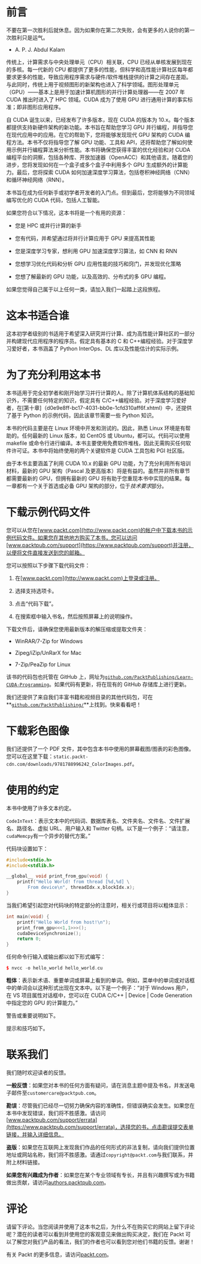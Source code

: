 # 前言

不要在第一次胜利后就休息。因为如果你在第二次失败，会有更多的人说你的第一次胜利只是运气。

- A. P. J. Abdul Kalam

传统上，计算需求与中央处理单元（CPU）相关联，CPU 已经从单核发展到现在的多核。每一代新的 CPU 都提供了更多的性能，但科学和高性能计算社区每年都要求更多的性能，导致应用程序需求与硬件/软件堆栈提供的计算之间存在差距。与此同时，传统上用于视频图形的新架构也进入了科学领域。图形处理单元（GPU）——基本上是用于加速计算机图形的并行计算处理器——在 2007 年 CUDA 推出时进入了 HPC 领域。CUDA 成为了使用 GPU 进行通用计算的事实标准；即非图形应用程序。

自 CUDA 诞生以来，已经发布了许多版本，现在 CUDA 的版本为 10.x。每个版本都提供支持新硬件架构的新功能。本书旨在帮助您学习 GPU 并行编程，并指导您在现代应用中的应用。在它的帮助下，您将能够发现现代 GPU 架构的 CUDA 编程方法。本书不仅将指导您了解 GPU 功能、工具和 API，还将帮助您了解如何使用示例并行编程算法来分析性能。本书将确保您获得丰富的优化经验和对 CUDA 编程平台的洞察，包括各种库、开放加速器（OpenACC）和其他语言。随着您的进步，您将发现如何在一个盒子或多个盒子中利用多个 GPU 生成额外的计算能力。最后，您将探索 CUDA 如何加速深度学习算法，包括卷积神经网络（CNN）和循环神经网络（RNN）。

本书旨在成为任何新手或初学者开发者的入门点。但到最后，您将能够为不同领域编写优化的 CUDA 代码，包括人工智能。

如果您符合以下情况，这本书将是一个有用的资源：

+   您是 HPC 或并行计算的新手

+   您有代码，并希望通过将并行计算应用于 GPU 来提高其性能

+   您是深度学习专家，想利用 GPU 加速深度学习算法，如 CNN 和 RNN

+   您想学习优化代码和分析 GPU 应用性能的技巧和窍门，并发现优化策略

+   您想了解最新的 GPU 功能，以及高效的、分布式的多 GPU 编程。

如果您觉得自己属于以上任何一类，请加入我们一起踏上这段旅程。

# 这本书适合谁

这本初学者级别的书适用于希望深入研究并行计算、成为高性能计算社区的一部分并构建现代应用程序的程序员。假定具有基本的 C 和 C++编程经验。对于深度学习爱好者，本书涵盖了 Python InterOps、DL 库以及性能估计的实际示例。

# 为了充分利用这本书

本书适用于完全初学者和刚开始学习并行计算的人。除了计算机体系结构的基础知识外，不需要任何特定的知识，假定具有 C/C++编程经验。对于深度学习爱好者，在[第十章]（d0e9e8ff-bc17-4031-bb0e-1cfd310aff6f.xhtml）中，还提供了基于 Python 的示例代码，因此该章节需要一些 Python 知识。

本书的代码主要是在 Linux 环境中开发和测试的。因此，熟悉 Linux 环境是有帮助的。任何最新的 Linux 版本，如 CentOS 或 Ubuntu，都可以。代码可以使用 makefile 或命令行进行编译。本书主要使用免费软件堆栈，因此无需购买任何软件许可证。本书中将始终使用的两个关键软件是 CUDA 工具包和 PGI 社区版。

由于本书主要涵盖了利用 CUDA 10.x 的最新 GPU 功能，为了充分利用所有培训材料，最新的 GPU 架构（Pascal 及更高版本）将是有益的。虽然并非所有章节都需要最新的 GPU，但拥有最新的 GPU 将有助于您重现本书中实现的结果。每一章都有一个关于首选或必备 GPU 架构的部分，位于*技术要求*部分。

# 下载示例代码文件

您可以从您在[www.packt.com](http://www.packt.com)的帐户中下载本书的示例代码文件。如果您在其他地方购买了本书，您可以访问[www.packtpub.com/support](https://www.packtpub.com/support)并注册，以便将文件直接发送到您的邮箱。

您可以按照以下步骤下载代码文件：

1.  在[www.packt.com](http://www.packt.com)上登录或注册。

1.  选择支持选项卡。

1.  点击“代码下载”。

1.  在搜索框中输入书名，然后按照屏幕上的说明操作。

下载文件后，请确保您使用最新版本的解压缩或提取文件夹：

+   WinRAR/7-Zip for Windows

+   Zipeg/iZip/UnRarX for Mac

+   7-Zip/PeaZip for Linux

该书的代码包也托管在 GitHub 上，网址为[`github.com/PacktPublishing/Learn-CUDA-Programming`](https://github.com/PacktPublishing/Learn-CUDA-Programming)。如果代码有更新，将在现有的 GitHub 存储库上进行更新。

我们还提供了来自我们丰富书籍和视频目录的其他代码包，可在**[`github.com/PacktPublishing/`](https://github.com/PacktPublishing/)**上找到。快来看看吧！

# 下载彩色图像

我们还提供了一个 PDF 文件，其中包含本书中使用的屏幕截图/图表的彩色图像。您可以在这里下载：`static.packt-cdn.com/downloads/9781788996242_ColorImages.pdf`。

# 使用的约定

本书中使用了许多文本约定。

`CodeInText`：表示文本中的代码词、数据库表名、文件夹名、文件名、文件扩展名、路径名、虚拟 URL、用户输入和 Twitter 句柄。以下是一个例子：“请注意，`cudaMemcpy`有一个异步的替代方案。”

代码块设置如下：

```cpp
#include<stdio.h>
#include<stdlib.h>

__global__ void print_from_gpu(void) {
    printf("Hello World! from thread [%d,%d] \
        From device\n", threadIdx.x,blockIdx.x);
}
```

当我们希望引起您对代码块的特定部分的注意时，相关行或项目将以粗体显示：

```cpp
int main(void) {
    printf("Hello World from host!\n");
    print_from_gpu<<<1,1>>>();
    cudaDeviceSynchronize();
    return 0;
}
```

任何命令行输入或输出都以如下形式编写：

```cpp
$ nvcc -o hello_world hello_world.cu
```

**粗体**：表示新术语、重要单词或屏幕上看到的单词。例如，菜单中的单词或对话框中的单词会以这种形式出现在文本中。以下是一个例子：“对于 Windows 用户，在 VS 项目属性对话框中，您可以在 CUDA C/C++ | Device | Code Generation 中指定您的 GPU 的计算能力。”

警告或重要说明如下。

提示和技巧如下。

# 联系我们

我们随时欢迎读者的反馈。

**一般反馈**：如果您对本书的任何方面有疑问，请在消息主题中提及书名，并发送电子邮件至`customercare@packtpub.com`。

**勘误**：尽管我们已经尽一切努力确保内容的准确性，但错误确实会发生。如果您在本书中发现错误，我们将不胜感激。请访问[www.packtpub.com/support/errata](https://www.packtpub.com/support/errata)，选择您的书，点击勘误提交表单链接，并输入详细信息。

**盗版**：如果您在互联网上发现我们作品的任何形式的非法复制，请向我们提供位置地址或网站名称，我们将不胜感激。请通过`copyright@packt.com`与我们联系，并附上材料链接。

**如果您有兴趣成为作者**：如果您在某个专业领域有专长，并且有兴趣撰写或为书籍做出贡献，请访问[authors.packtpub.com](http://authors.packtpub.com/)。

# 评论

请留下评论。当您阅读并使用了这本书之后，为什么不在购买它的网站上留下评论呢？潜在的读者可以看到并使用您的客观意见来做出购买决定，我们在 Packt 可以了解您对我们产品的看法，我们的作者也可以看到您对他们书籍的反馈。谢谢！

有关 Packt 的更多信息，请访问[packt.com](http://www.packt.com/)。
